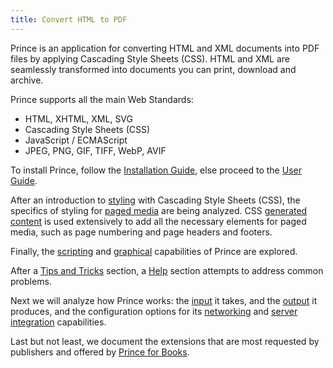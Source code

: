 ```yaml
---
title: Convert HTML to PDF
---
```


<style>
.navigationSlider .slidingNav ul li:nth-child(3), .navigationSlider .slidingNav ul li:nth-child(3) > a:hover, .navigationSlider .slidingNav ul li.siteNavGroupActive > a {
    background-color: #fff;
}
.nav-site li:nth-child(3) a {
    color: #333 !important;
}
.nav-site li:nth-child(3) a:hover {
    color: #22b573 !important;;
}
</style>

Prince is an application for converting HTML and XML documents into PDF files by applying Cascading Style Sheets (CSS).
HTML and XML are seamlessly transformed into documents you can print, download and archive.

Prince supports all the main Web Standards:

-   HTML, XHTML, XML, SVG
-   Cascading Style Sheets (CSS)
-   JavaScript / ECMAScript
-   JPEG, PNG, GIF, TIFF, WebP, AVIF

To install Prince, follow the [Installation Guide](installing.md), else
proceed to the [User Guide](styling.md).

After an introduction to [styling](styling.md) with Cascading Style Sheets
(CSS), the specifics of styling for [paged media](paged.md) are being analyzed.
CSS [generated content](gen-content.md) is used extensively to add all the
necessary elements for paged media, such as page numbering and page headers
and footers.

Finally, the [scripting](javascript.md) and [graphical](graphics.md)
capabilities of Prince are explored.

After a [Tips and Tricks](cookbook.md) section, a [Help](help.md) section
attempts to address common problems.

Next we will analyze how Prince works: the [input](prince-input.md) it
takes, and the [output](prince-output.md) it produces, and the configuration
options for its [networking](prince-networking.md) and
[server integration](server-integration.md) capabilities.

Last but not least, we document the extensions that are most requested
by publishers and offered by [Prince for Books](prince-for-books.md).
